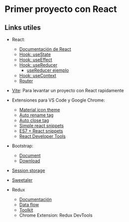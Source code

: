 # Primer proyecto con React

## Links utiles

* React:
    * [Documentación de React](https://es.react.dev/)
    * [Hook: useState](https://es.react.dev/reference/react/useState)
    * [Hook: useEffect](https://react.dev/reference/react/useEffect)
    * [Hook: useReducer](https://es.react.dev/reference/react/useReducer)
        * [useReducer ejemplo](https://es.react.dev/learn/extracting-state-logic-into-a-reducer)
    * [Hook: useContext](https://es.react.dev/learn/passing-data-deeply-with-context)
    * [Router](https://reactrouter.com/en/main/start/tutorial)

* [Vite](https://vitejs.dev/): Para levantar un proyecto con React rapidamente

* Extensiones para VS Code y Google Chrome:
    * [Material icon theme](https://marketplace.visualstudio.com/items?itemName=PKief.material-icon-theme)
    * [Auto rename tag](https://marketplace.visualstudio.com/items?itemName=formulahendry.auto-rename-tag)
    * [Auto close tag](https://marketplace.visualstudio.com/items?itemName=formulahendry.auto-close-tag)
    * [Simple react snippets](https://marketplace.visualstudio.com/items?itemName=burkeholland.simple-react-snippets)
    * [ES7 + React snippets](https://marketplace.visualstudio.com/items?itemName=dsznajder.es7-react-js-snippets)
    * [React Developer Tools ](https://chrome.google.com/webstore/detail/react-developer-tools/fmkadmapgofadopljbjfkapdkoienihi?hl=es-419)

* Bootstrap:
    * [Document](https://getbootstrap.com/docs/5.3/getting-started/introduction/)
    * [Download](https://getbootstrap.com/docs/5.3/getting-started/download/#cdn-via-jsdelivr)

* [Session storage](https://developer.mozilla.org/es/docs/Web/API/Window/sessionStorage)

* [Sweetaler](https://sweetalert2.github.io/)

* Redux
    * [Documentación](https://redux.js.org/)
    * [Data flow](https://redux.js.org/tutorials/fundamentals/part-2-concepts-data-flow#redux-application-data-flow)
    * [Toolkit](https://redux-toolkit.js.org/)
    * Chrome Extension: Redux DevTools